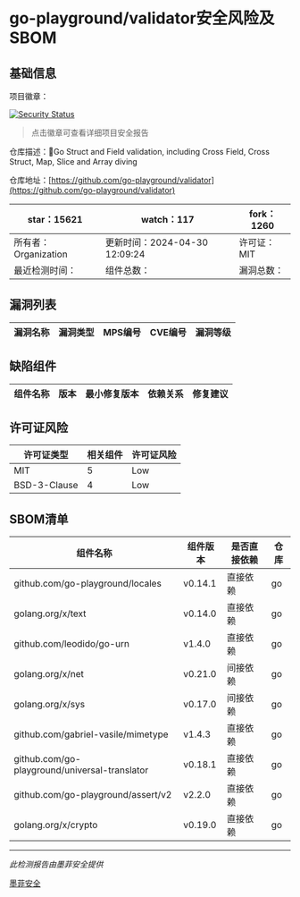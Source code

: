# go-playground/validator安全风险及SBOM

## 基础信息

项目徽章：

[![Security Status](https://www.murphysec.com/platform3/v31/badge/1787911669091475456.svg)](https://www.murphysec.com/console/report/1694048915396390912/1787911669091475456)

> 点击徽章可查看详细项目安全报告

仓库描述：:100:Go Struct and Field validation, including Cross Field, Cross Struct, Map, Slice and Array diving

仓库地址：[https://github.com/go-playground/validator](https://github.com/go-playground/validator)

| star：15621 | watch：117 | fork：1260 |
| ----------- | -------------- | ------------ |
| 所有者：Organization | 更新时间：2024-04-30 12:09:24 | 许可证：MIT |
| 最近检测时间： | 组件总数： | 漏洞总数： |




## 漏洞列表

| 漏洞名称 | 漏洞类型 | MPS编号 | CVE编号 | 漏洞等级 |
| ------- | ------ | ------- | ------ | ----- |





## 缺陷组件

| 组件名称 | 版本 | 最小修复版本 | 依赖关系 | 修复建议 |
| -------- | ---- | ------------ | -------- | -------- |





## 许可证风险

| 许可证类型 | 相关组件 | 许可证风险 |
| ---------- | -------- | ---------- |
|MIT|5|Low|
|BSD-3-Clause|4|Low|




## SBOM清单

| 组件名称 | 组件版本 | 是否直接依赖 | 仓库 |
| -------- | -------- | ------------ | ---- |
|github.com/go-playground/locales|v0.14.1|直接依赖|go|
|golang.org/x/text|v0.14.0|直接依赖|go|
|github.com/leodido/go-urn|v1.4.0|直接依赖|go|
|golang.org/x/net|v0.21.0|间接依赖|go|
|golang.org/x/sys|v0.17.0|间接依赖|go|
|github.com/gabriel-vasile/mimetype|v1.4.3|直接依赖|go|
|github.com/go-playground/universal-translator|v0.18.1|直接依赖|go|
|github.com/go-playground/assert/v2|v2.2.0|直接依赖|go|
|golang.org/x/crypto|v0.19.0|直接依赖|go|


------

*此检测报告由墨菲安全提供*

[墨菲安全](www.murphysec.com)